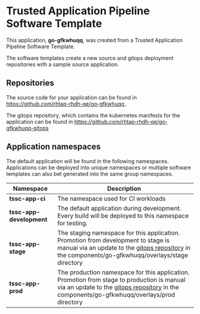 # Trusted Application Pipeline Software Template

This application, **go-gfkwhuqq**, was created from a Trusted Application Pipeline Software Template.

The software templates create a new source and gitops deployment repositories with a sample source application. 

## Repositories

The source code for your application can be found in [https://github.com/rhtap-rhdh-qe/go-gfkwhuqq ](https://github.com/rhtap-rhdh-qe/go-gfkwhuqq ).
 
The gitops repository, which contains the kubernetes manifests for the application can be found in 
[https://github.com/rhtap-rhdh-qe/go-gfkwhuqq-gitops ](https://github.com/rhtap-rhdh-qe/go-gfkwhuqq-gitops ) 

## Application namespaces 

The default application will be found in the following namespaces. Applications can be deployed into unique namespaces or multiple software templates can also bet generated into the same group namespaces.  

|  Namespace   |  Description   |  
| -------- | -------- |
| **tssc-app-ci** | The namespace used for CI workloads |
| **tssc-app-development** | The default application during development. Every build will be deployed to this namespace for testing. |
| **tssc-app-stage** | The staging namespace for this application. Promotion from development to stage is manual via an update to the [gitops repository](https://github.com/rhtap-rhdh-qe/go-gfkwhuqq-gitops ) in the components/go-gfkwhuqq/overlays/stage directory |
| **tssc-app-prod** | The production namespace for this application. Promotion from stage to production is manual via an update to the [gitops repository](https://github.com/rhtap-rhdh-qe/go-gfkwhuqq-gitops ) in the components/go-gfkwhuqq/overlays/prod directory |